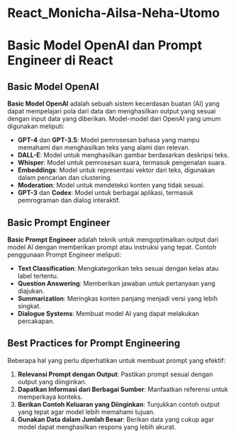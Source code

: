 # React_Monicha-Ailsa-Neha-Utomo

# Basic Model OpenAI dan Prompt Engineer di React

## Basic Model OpenAI
**Basic Model OpenAI** adalah sebuah sistem kecerdasan buatan (AI) yang dapat mempelajari pola dari data dan menghasilkan output yang sesuai dengan input data yang diberikan. Model-model dari OpenAI yang umum digunakan meliputi:
- **GPT-4** dan **GPT-3.5**: Model pemrosesan bahasa yang mampu memahami dan menghasilkan teks yang alami dan relevan.
- **DALL-E**: Model untuk menghasilkan gambar berdasarkan deskripsi teks.
- **Whisper**: Model untuk pemrosesan suara, termasuk pengenalan suara.
- **Embeddings**: Model untuk representasi vektor dari teks, digunakan dalam pencarian dan clustering.
- **Moderation**: Model untuk mendeteksi konten yang tidak sesuai.
- **GPT-3** dan **Codex**: Model untuk berbagai aplikasi, termasuk pemrograman dan dialog interaktif.

## Basic Prompt Engineer
**Basic Prompt Engineer** adalah teknik untuk mengoptimalkan output dari model AI dengan memberikan prompt atau instruksi yang tepat. Contoh penggunaan Prompt Engineer meliputi:
- **Text Classification**: Mengkategorikan teks sesuai dengan kelas atau label tertentu.
- **Question Answering**: Memberikan jawaban untuk pertanyaan yang diajukan.
- **Summarization**: Meringkas konten panjang menjadi versi yang lebih singkat.
- **Dialogue Systems**: Membuat model AI yang dapat melakukan percakapan.

## Best Practices for Prompt Engineering
Beberapa hal yang perlu diperhatikan untuk membuat prompt yang efektif:
1. **Relevansi Prompt dengan Output**: Pastikan prompt sesuai dengan output yang diinginkan.
2. **Dapatkan Informasi dari Berbagai Sumber**: Manfaatkan referensi untuk memperkaya konteks.
3. **Berikan Contoh Keluaran yang Diinginkan**: Tunjukkan contoh output yang tepat agar model lebih memahami tujuan.
4. **Gunakan Data dalam Jumlah Besar**: Berikan data yang cukup agar model dapat menghasilkan respons yang lebih akurat.






